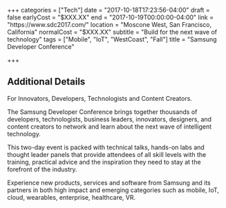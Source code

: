 +++
categories = ["Tech"]
date = "2017-10-18T17:23:56-04:00"
draft = false
earlyCost = "$XXX.XX"
end = "2017-10-19T00:00:00-04:00"
link = "https://www.sdc2017.com/"
location = "Moscone West, San Francisco, California"
normalCost = "$XXX.XX"
subtitle = "Build for the next wave of technology"
tags = ["Mobile", "IoT", "WestCoast", "Fall"]
title = "Samsung Developer Conference"

+++
<!--more-->

## Additional Details

For Innovators, Developers, Technologists and Content Creators.

The Samsung Developer Conference brings together thousands of developers, technologists, business leaders, innovators, designers, and content creators to network and learn about the next wave of intelligent technology.

This two-day event is packed with technical talks, hands-on labs and thought leader panels that provide attendees of all skill levels with the training, practical advice and the inspiration they need to stay at the forefront of the industry.

Experience new products, services and software from Samsung and its partners in both high impact and emerging categories such as mobile, IoT, cloud, wearables, enterprise, healthcare, VR.
